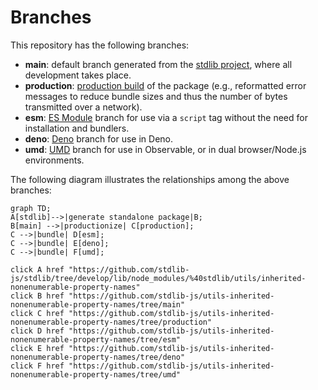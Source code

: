 <!--

@license Apache-2.0

Copyright (c) 2022 The Stdlib Authors.

Licensed under the Apache License, Version 2.0 (the "License");
you may not use this file except in compliance with the License.
You may obtain a copy of the License at

    http://www.apache.org/licenses/LICENSE-2.0

Unless required by applicable law or agreed to in writing, software
distributed under the License is distributed on an "AS IS" BASIS,
WITHOUT WARRANTIES OR CONDITIONS OF ANY KIND, either express or implied.
See the License for the specific language governing permissions and
limitations under the License.

-->

# Branches

This repository has the following branches:

-   **main**: default branch generated from the [stdlib project][stdlib-url], where all development takes place.
-   **production**: [production build][production-url] of the package (e.g., reformatted error messages to reduce bundle sizes and thus the number of bytes transmitted over a network).
-   **esm**: [ES Module][esm-url] branch for use via a `script` tag without the need for installation and bundlers.
-   **deno**: [Deno][deno-url] branch for use in Deno.
-   **umd**: [UMD][umd-url] branch for use in Observable, or in dual browser/Node.js environments.

The following diagram illustrates the relationships among the above branches:

```mermaid
graph TD;
A[stdlib]-->|generate standalone package|B;
B[main] -->|productionize| C[production];
C -->|bundle| D[esm];
C -->|bundle| E[deno];
C -->|bundle| F[umd];

click A href "https://github.com/stdlib-js/stdlib/tree/develop/lib/node_modules/%40stdlib/utils/inherited-nonenumerable-property-names"
click B href "https://github.com/stdlib-js/utils-inherited-nonenumerable-property-names/tree/main"
click C href "https://github.com/stdlib-js/utils-inherited-nonenumerable-property-names/tree/production"
click D href "https://github.com/stdlib-js/utils-inherited-nonenumerable-property-names/tree/esm"
click E href "https://github.com/stdlib-js/utils-inherited-nonenumerable-property-names/tree/deno"
click F href "https://github.com/stdlib-js/utils-inherited-nonenumerable-property-names/tree/umd"
```

[stdlib-url]: https://github.com/stdlib-js/stdlib/tree/develop/lib/node_modules/%40stdlib/utils/inherited-nonenumerable-property-names
[production-url]: https://github.com/stdlib-js/utils-inherited-nonenumerable-property-names/tree/production
[deno-url]: https://github.com/stdlib-js/utils-inherited-nonenumerable-property-names/tree/deno
[umd-url]: https://github.com/stdlib-js/utils-inherited-nonenumerable-property-names/tree/umd
[esm-url]: https://github.com/stdlib-js/utils-inherited-nonenumerable-property-names/tree/esm